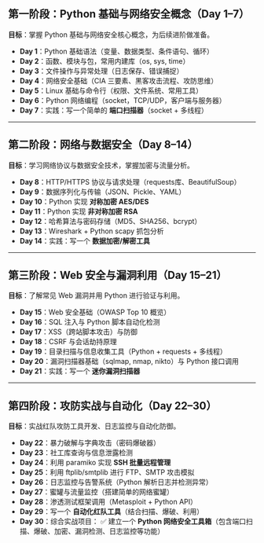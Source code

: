 ## **第一阶段：Python 基础与网络安全概念（Day 1–7）**

**目标**：掌握 Python 基础与网络安全核心概念，为后续进阶做准备。

* **Day 1**：Python 基础语法（变量、数据类型、条件语句、循环）
* **Day 2**：函数、模块与包，常用内建库（os, sys, time）
* **Day 3**：文件操作与异常处理（日志保存、错误捕捉）
* **Day 4**：网络安全基础（CIA 三要素、黑客攻击流程、攻防思维）
* **Day 5**：Linux 基础与命令行（权限、文件系统、常用工具）
* **Day 6**：Python 网络编程（socket，TCP/UDP，客户端与服务器）
* **Day 7**：实践：写一个简单的 **端口扫描器**（socket + 多线程）

---

## **第二阶段：网络与数据安全（Day 8–14）**

**目标**：学习网络协议与数据安全技术，掌握加密与流量分析。

* **Day 8**：HTTP/HTTPS 协议与请求处理（requests库、BeautifulSoup）
* **Day 9**：数据序列化与传输（JSON、Pickle、YAML）
* **Day 10**：Python 实现 **对称加密 AES/DES**
* **Day 11**：Python 实现 **非对称加密 RSA**
* **Day 12**：哈希算法与密码存储（MD5、SHA256、bcrypt）
* **Day 13**：Wireshark + Python scapy 抓包分析
* **Day 14**：实践：写一个 **数据加密/解密工具**

---

## **第三阶段：Web 安全与漏洞利用（Day 15–21）**

**目标**：了解常见 Web 漏洞并用 Python 进行验证与利用。

* **Day 15**：Web 安全基础（OWASP Top 10 概览）
* **Day 16**：SQL 注入与 Python 脚本自动化检测
* **Day 17**：XSS（跨站脚本攻击）与防御
* **Day 18**：CSRF 与会话劫持原理
* **Day 19**：目录扫描与信息收集工具（Python + requests + 多线程）
* **Day 20**：漏洞扫描器基础（sqlmap, nmap, nikto）与 Python 接口调用
* **Day 21**：实践：写一个 **迷你漏洞扫描器**

---

## **第四阶段：攻防实战与自动化（Day 22–30）**

**目标**：实战红队攻防工具开发、日志监控与自动化防御。

* **Day 22**：暴力破解与字典攻击（密码爆破器）
* **Day 23**：社工库查询与信息泄露检测
* **Day 24**：利用 paramiko 实现 **SSH 批量远程管理**
* **Day 25**：利用 ftplib/smtplib 进行 FTP、SMTP 攻击模拟
* **Day 26**：日志监控与告警系统（Python 解析日志并检测异常）
* **Day 27**：蜜罐与流量监控（搭建简单的网络蜜罐）
* **Day 28**：渗透测试框架调用（Metasploit + Python API）
* **Day 29**：写一个 **自动化红队工具**（结合扫描、爆破、利用）
* **Day 30**：综合实战项目：
  ✅ 建立一个 **Python 网络安全工具箱**（包含端口扫描、爆破、加密、漏洞检测、日志监控等功能）